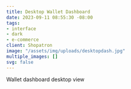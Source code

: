 ```yaml
---
title: Desktop Wallet Dashboard
date: 2023-09-11 08:55:30 -08:00
tags:
- interface
- dark
- e-commerce
client: Shopatron
image: "/assets/img/uploads/desktopdash.jpg"
multiple_images: []
svg: false
---
```


Wallet dashboard desktop view
